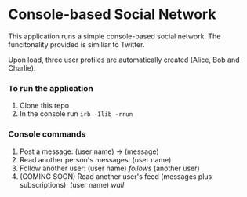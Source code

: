 # Console-based Social Network

This application runs a simple console-based social network. The funcitonality provided is similiar to Twitter.

Upon load, three user profiles are automatically created (Alice, Bob and Charlie).


### To run the application

1. Clone this repo
2. In the console run `irb -Ilib -rrun`

### Console commands

1. Post a message: (user name) -> (message)
2. Read another person's messages: (user name)
3. Follow another user: (user name) <em>follows</em> (another user)
4. (COMING SOON) Read another user's feed (messages plus subscriptions): (user name) <em>wall</em>

